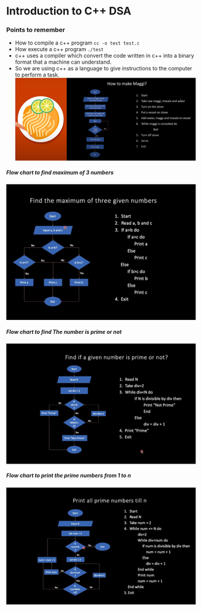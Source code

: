 # Introduction to C++ DSA
### Points to remember
* How to compile a c++ program ```cc -o test test.c```
* How execute a c++ program ```./test```
* c++ uses a compiler which convert the code written in c++ into a binary format that a machine can understand.  
* So we are using c++ as a language to give instructions to the computer to perform a task.
![](util_images/flow_chart.png)
##### Flow chart to find maximum of 3 numbers
![](util_images/compare_two_numbers_flow_chart.png)
##### Flow chart to find The number is prime or not
![](util_images/prime_number_flow_chart.png)
##### Flow chart to print the prime numbers from 1 to n
![](util_images/print_n_prime_number_flow_chart.png)
